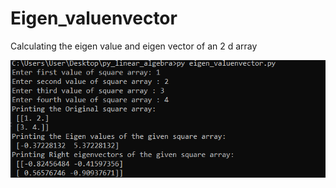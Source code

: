 # Eigen_valuenvector
Calculating the eigen value and eigen vector of an 2 d array

![alt text](https://github.com/alexzedev/Eigen_valuenvector/blob/main/eigen_valuenvector_screen.png?raw=true)
